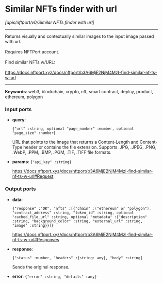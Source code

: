 # Similar NFTs finder with url

_[apis/nftport/v0/Similar NFTs finder with url]_

---

Returns visually and contextually similar images to the input image passed with url.<br>
<br>
Requires NFTPort account.<br>
<br>
Find similar NFTs w/URL:<br>
<br>
https://docs.nftport.xyz/docs/nftport/b3A6MjE2NjM4MzI-find-similar-nf-ts-w-url<br>

---

__Keywords__: web3, blockchain, crypto, nft, smart contract, deploy, product, ethereum, polygon

### Input ports

* __query__: 
    ```
    {"url" :string, optional "page_number" :number, optional "page_size" :number}
    ```

    URL that points to the image that returns a Content-Length and Content-Type header or contains the file extension. Supports .JPG, .JPEG, .PNG, .WebP, .PPM, .BMP, .PGM, .TIF, .TIFF file formats.<br>


* __params__: ` {"api_key" :string} `

    https://docs.nftport.xyz/docs/nftport/b3A6MjE2NjM4MzI-find-similar-nf-ts-w-url#Request<br>

### Output ports

* __data__: 
    ```
    {"response" :"OK", "nfts" :[{"chain" :("ethereum" or "polygon"), "contract_address" :string, "token_id" :string, optional "cached_file_url" :string, optional "metadata" :{"description" :string, "background_color" :string, "external_url" :string, "image" :string}}]}
    ```

    https://docs.nftport.xyz/docs/nftport/b3A6MjE2NjM4MzI-find-similar-nf-ts-w-url#Responses<br>


* __response__: 
    ```
    {"status" :number, "headers" :{string: any}, "body" :string}
    ```

    Sends the original response.<br>


* __error__: ` {"error" :string, "details" :any} `

